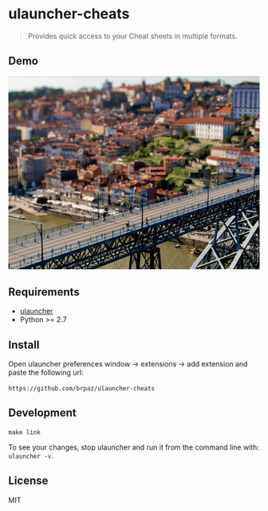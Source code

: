 # ulauncher-cheats

> Provides quick access to your Cheat sheets in multiple formats.

## Demo

![demo](demo.gif)

## Requirements

* [ulauncher](https://ulauncher.io/)
* Python >= 2.7

## Install

Open ulauncher preferences window -> extensions -> add extension and paste the following url:

```https://github.com/brpaz/ulauncher-cheats```

## Development

```
make link
```

To see your changes, stop ulauncher and run it from the command line with: ```ulauncher -v```.

## License

MIT
